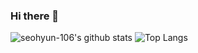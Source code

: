 ### Hi there 👋

<!--
**seohyun-106/seohyun-106** is a ✨ _special_ ✨ repository because its `README.md` (this file) appears on your GitHub profile.

Here are some ideas to get you started:

- 🔭 I’m currently working on ...
- 🌱 I’m currently learning ...
- 👯 I’m looking to collaborate on ...
- 🤔 I’m looking for help with ...
- 💬 Ask me about ...
- 📫 How to reach me: ...
- 😄 Pronouns: ...
- ⚡ Fun fact: ...
-->


![seohyun-106's github stats](https://github-readme-stats.vercel.app/api?username=jins0704&show_icons=true)
![Top Langs](https://github-readme-stats.vercel.app/api/top-langs/?username=jins0704&layout=compact)
